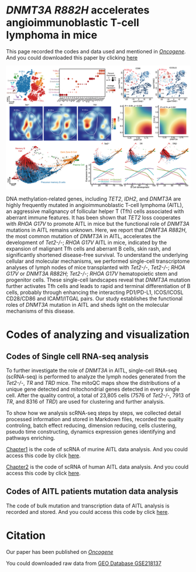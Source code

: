 # ***DNMT3A R882H* accelerates angioimmunoblastic T-cell lymphoma in mice**


This page recorded the codes and data used and mentioned in [*Oncogene*](https://www.nature.com/articles/s41388-023-02699-2#data-availability). And you could downloaded this paper by clicking [here](pdf/s41388-023-02699-2.pdf)

![image-20221117105515410](README.assets/image-20221117105515410.png)

DNA methylation-related genes, including *TET2*, *IDH2*, and *DNMT3A* are highly frequently mutated in angioimmunoblastic T-cell lymphoma (AITL), an aggressive malignancy of follicular helper T (Tfh) cells associated with aberrant immune features. It has been shown that *TET2* loss cooperates with *RHOA G17V* to promote AITL in mice but the functional role of *DNMT3A* mutations in AITL remains unknown. Here, we report that *DNMT3A R882H*, the most common mutation of *DNMT3A* in AITL, accelerates the development of *Tet2-/-*; *RHOA G17V* AITL in mice, indicated by the expansion of malignant Tfh cells and aberrant B cells, skin rash, and significantly shortened disease-free survival. To understand the underlying cellular and molecular mechanisms, we performed single-cell transcriptome analyses of lymph nodes of mice transplanted with *Tet2-/-*, *Tet2-/-*; *RHOA G17V* or *DNMT3A R882H*; *Tet2-/-*; *RHOA G17V* hematopoietic stem and progenitor cells. These single-cell landscapes reveal that *DNMT3A* mutation further activates Tfh cells and leads to rapid and terminal differentiation of B cells, probably through enhancing the interacting PD1/PD-L1, ICOS/ICOSL CD28/CD86 and ICAM1/ITGAL pairs. Our study establishes the functional roles of *DNMT3A* mutation in AITL and sheds light on the molecular mechanisms of this disease.

# **Codes of analyzing and visualization**

## Codes of Single cell RNA-seq analysis

To further investigate the role of *DNMT3A* in AITL, single-cell RNA-seq (scRNA-seq) is performed to analyze the lymph nodes generated from the *Tet2-/-*, *TR* and *TRD* mice. The mitoQC maps show the distributions of a unique gene detected and mitochondrial genes detected in every single cell. After the quality control, a total of 23,805 cells (7576 of *Tet2-/-*, 7913 of *TR*, and 8316 of *TRD*) are used for clustering and further analysis.

To show how we analysis scRNA-seq steps by steps, we collected detail processed information and stored in Markdown files, recorded the quality controling, batch effect reducing, dimension reducing, cells clustering, pseudo time constructing, dynamics expression genes identifying and pathways enriching.

[Chapter1](scRNA-seq_Chapter1.md) is the code of scRNA of murine AITL data analysis. And you could access this code by click [here](scRNA-seq_Chapter1.md).

[Chapter2](scRNA-seq_Chapter2.md) is the code of scRNA of human AITL data analysis. And you could access this code by click [here](scRNA-seq_Chapter2.md).

## Codes of AITL patients mutation data analysis

The code of bulk mutation and transcription data of AITL analysis is recorded and stored.  And you could access this code by click [here](bulk_analysis.md).

# **Citation**

Our paper has been published on [*Oncogene*](https://www.nature.com/articles/s41388-023-02699-2#data-availability)

You could downloaded raw data from [GEO Database GSE218137](https://www.ncbi.nlm.nih.gov/geo/query/acc.cgi?acc=GSE218137)



